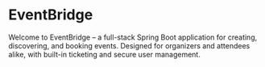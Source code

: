 # EventBridge
Welcome to EventBridge – a full-stack Spring Boot application for creating, discovering, and booking events. Designed for organizers and attendees alike, with built-in ticketing and secure user management.
